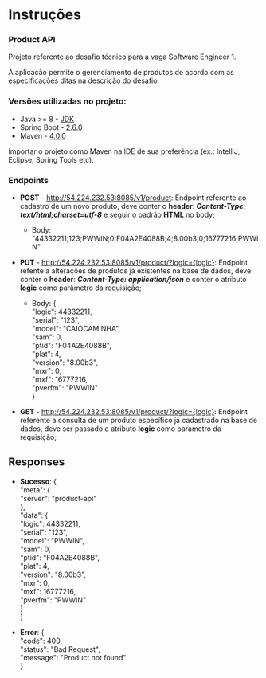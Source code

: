 # Instruções

### Product API
Projeto referente ao desafio técnico para a vaga Software Engineer 1.

A aplicação permite o gerenciamento de produtos de acordo com as especificações ditas na
descrição do desafio.

### Versões utilizadas no projeto:
* Java >= 8 - [JDK](https://www.oracle.com/java/technologies/javase-downloads.html)
* Spring Boot - [2.6.0](https://docs.spring.io/spring-boot/docs/2.6.0.RELEASE/reference/htmlsingle/)
* Maven - [4.0.0](https://maven.apache.org/docs/4.0.0/release-notes.html)

Importar o projeto como Maven na IDE de sua preferência (ex.: IntelliJ, Eclipse, Spring Tools etc).

### Endpoints
- **POST** - http://54.224.232.53:8085/v1/product:
  Endpoint referente ao cadastro de um novo produto, deve conter o **header**: ***Content-Type: text/html;charset=utf-8*** e seguir o padrão **HTML** no body;
  
  - Body: "44332211;123;PWWIN;0;F04A2E4088B;4;8.00b3;0;16777216;PWWIN"


- **PUT** - http://54.224.232.53:8085/v1/product/?logic={logic}:
  Endpoint refente a alterações de produtos já existentes na base de dados, deve conter o **header**: ***Content-Type: application/json*** e conter o atributo **logic** como parâmetro da requisição;
  - Body:
    {\
    "logic": 44332211,\
    "serial": "123",\
    "model": "CAIOCAMINHA",\
    "sam": 0,\
    "ptid": "F04A2E4088B",\
    "plat": 4,\
    "version": "8.00b3",\
    "mxr": 0,\
    "mxf": 16777216,\
    "pverfm": "PWWIN" \
    }


- **GET** - http://54.224.232.53:8085/v1/product/?logic={logic}:
  Endpoint referente a consulta de um produto específico já cadastrado na base de dados, deve ser passado o atributo **logic** como parametro da requisição;
  
 ## Responses
 - **Sucesso**: 
   { \
    "meta": {\
       "server": "product-api"\
    },\
    "data": {\
              "logic": 44332211,\
              "serial": "123",\
              "model": "PWWIN",\
              "sam": 0,\
              "ptid": "F04A2E4088B",\
              "plat": 4,\
              "version": "8.00b3",\
              "mxr": 0,\
              "mxf": 16777216,\
              "pverfm": "PWWIN"\
   }\
   }
   

- **Error**:
  {\
  "code": 400,\
  "status": "Bad Request",\
  "message": "Product not found"\
  }
